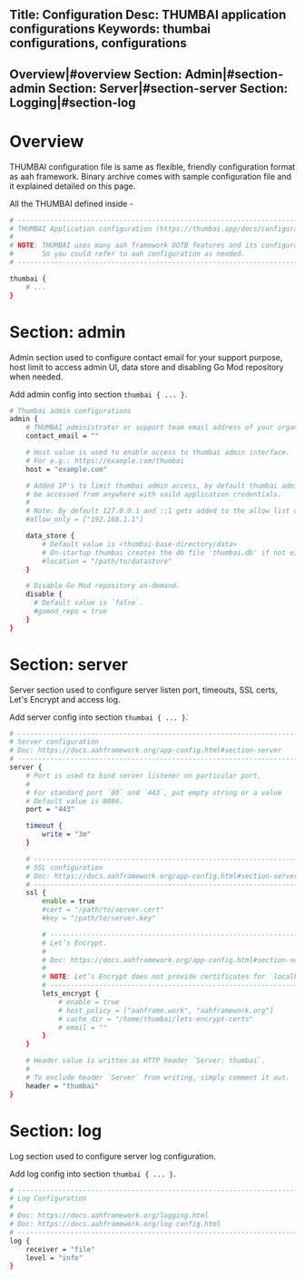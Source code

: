 Title: Configuration
Desc: THUMBAI application configurations
Keywords: thumbai configurations, configurations
---
Overview|#overview
Section: Admin|#section-admin
Section: Server|#section-server
Section: Logging|#section-log
---
# Overview

THUMBAI configuration file is same as flexible, friendly configuration format as aah framework.  Binary archive comes with sample configuration file and it explained detailed on this page.

All the THUMBAI defined inside -

```bash
# -----------------------------------------------------------------------------
# THUMBAI Application configuration (https://thumbai.app/docs/configuration)
#
# NOTE: THUMBAI uses many aah framework OOTB features and its configurations.
#       So you could refer to aah configuration as needed.
# -----------------------------------------------------------------------------

thumbai {
    # ...
}
```

# Section: admin

Admin section used to configure contact email for your support purpose, host limit to access admin UI, data store and disabling Go Mod repository when needed.

Add admin config into section `thumbai { ... }`.

```bash
# Thumbai admin configurations
admin {
    # THUMBAI administrator or support team email address of your organization.
    contact_email = ""

    # Host value is used to enable access to thumbai admin interface.
    # For e.g.: https://example.com/thumbai
    host = "example.com"

    # Added IP's to limit thumbai admin access, by default thumbai admin could
    # be accessed from anywhere with vaild application credentials.
    #
    # Note: By default 127.0.0.1 and ::1 gets added to the allow list on-startup.
    #allow_only = ["192.168.1.1"]

    data_store {
        # Default value is <thumbai-base-directory/data>
        # On-startup thumbai creates the db file 'thumbai.db' if not eixsts.
        #location = "/path/to/datastore"
    }

    # Disable Go Mod repository on-demand.
    disable {
      # Default value is `false`.
      #gomod_repo = true
    }
}
```

# Section: server

Server section used to configure server listen port, timeouts, SSL certs, Let's Encrypt and access log.

Add server config into section `thumbai { ... }`.

```bash
# -----------------------------------------------------------------------------
# Server configuration
# Doc: https://docs.aahframework.org/app-config.html#section-server
# -----------------------------------------------------------------------------
server {
    # Port is used to bind server listener on particular port.
    #
    # For standard port `80` and `443`, put empty string or a value
    # Default value is 8080.
    port = "443"

    timeout {
        write = "3m"
    }

    # -----------------------------------------------------------------------------
    # SSL configuration
    # Doc: https://docs.aahframework.org/app-config.html#section-server-ssl
    # -----------------------------------------------------------------------------
    ssl {
        enable = true
        #cert = "/path/to/server.cert"
        #key = "/path/to/server.key"

        # ----------------------------------------------------------------------------------
        # Let’s Encrypt.
        #
        # Doc: https://docs.aahframework.org/app-config.html#section-server-ssl-lets-encrypt
        #
        # NOTE: Let’s Encrypt does not provide certificates for `localhost`.
        # ----------------------------------------------------------------------------------
        lets_encrypt {
            # enable = true
            # host_policy = ["aahframe.work", "aahframework.org"]
            # cache_dir = "/home/thumbai/lets-encrypt-certs"
            # email = ""
        }
    }

    # Header value is written as HTTP header `Server: thumbai`.
    #
    # To exclude header `Server` from writing, simply comment it out.
    header = "thumbai"
}
```

# Section: log 

Log section used to configure server log configuration.

Add log config into section `thumbai { ... }`.

```bash
# -----------------------------------------------------------------------------
# Log Configuration
#
# Doc: https://docs.aahframework.org/logging.html
# Doc: https://docs.aahframework.org/log-config.html
# -----------------------------------------------------------------------------
log {
    receiver = "file"
    level = "info"
}
```

